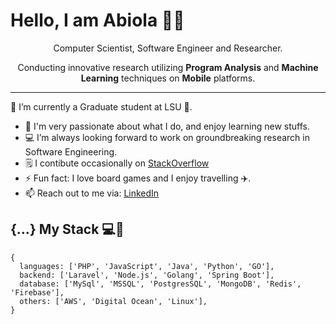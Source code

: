 <!--
**Fakorede/Fakorede** is a ✨ _special_ ✨ repository because its `README.md` (this file) appears on your GitHub profile.

-->

<!-- # Fakorede Abiola -->

<!-- [![Linkedin Badge](https://img.shields.io/badge/-abiolafakorede-blue?style=flat-square&logo=Linkedin&logoColor=white&link=https://www.linkedin.com/in/fakorede/)](https://www.linkedin.com/in/fakorede/)
[![Stackoverflow Badge](https://img.shields.io/badge/-Stackoverflow-4CA143?style=flat-square&logo=Stackoverflow&logoColor=white&link=https://stackoverflow.com/users/6883910/abiola)](https://stackoverflow.com/users/6883910/abiola) -->
<!-- [![Gmail Badge](https://img.shields.io/badge/-abiolafakorede@gmail.com-c14438?style=flat-square&logo=Gmail&logoColor=white&link=mailto:abiolafakorede@gmail.com)](mailto:abiolafakorede@gmail.com) -->

# Hello, I am Abiola 👋🏾

<div align="center">
  Computer Scientist, Software Engineer and Researcher.
  <br />
  
  Conducting innovative research utilizing <b>Program Analysis</b> and <b>Machine Learning</b> techniques on <b>Mobile</b> platforms.
  <br />
</div>

<hr/>



<!-- ## Hi 👋🏽,

I am Fakorede Abiola, a graduate of Computer Science 👨🏽‍🎓 and an experienced Fullstack Software Developer 👨🏽‍💻. -->

<!-- ![Fab](https://github.com/Fakorede/Fakorede/blob/master/fab.png "Fakorede Abiola") -->


🔭 I’m currently a Graduate student at LSU 💜.
- 🌱 I'm very passionate about what I do, and enjoy learning new stuffs.
- 💻 I’m always looking forward to work on groundbreaking research in Software Engineering.
- 🗒️ I contibute occasionally on [StackOverflow](https://stackoverflow.com/users/6883910/abiola)
- ⚡ Fun fact: I love board games and I enjoy travelling ✈️.
- 📫 Reach out to me via: [LinkedIn](https://www.linkedin.com/in/fakorede/)

## {...} My Stack 💻🚀

```
{
  languages: ['PHP', 'JavaScript', 'Java', 'Python', 'GO'],
  backend: ['Laravel', 'Node.js', 'Golang', 'Spring Boot'],
  database: ['MySql', 'MSSQL', 'PostgresSQL', 'MongoDB', 'Redis', 'Firebase'],
  others: ['AWS', 'Digital Ocean', 'Linux'],
}
```

<!-- While I have the ability to work with different technologies across stacks, I'm preferrably a Backend developer 🚀. -->
